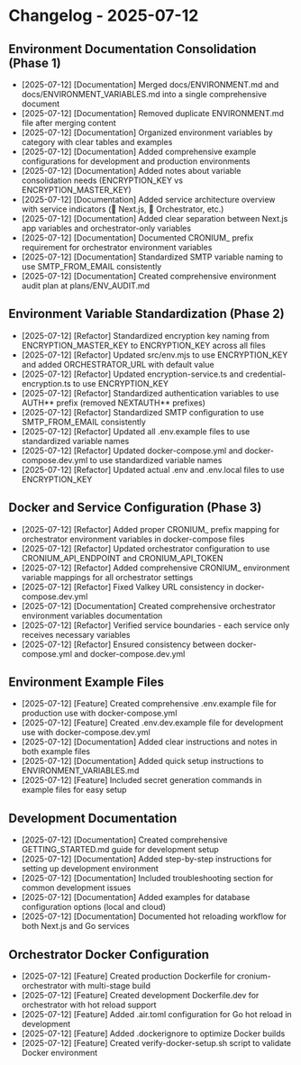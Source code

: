 # Changelog - 2025-07-12

## Environment Documentation Consolidation (Phase 1)

- [2025-07-12] [Documentation] Merged docs/ENVIRONMENT.md and docs/ENVIRONMENT_VARIABLES.md into a single comprehensive document
- [2025-07-12] [Documentation] Removed duplicate ENVIRONMENT.md file after merging content
- [2025-07-12] [Documentation] Organized environment variables by category with clear tables and examples
- [2025-07-12] [Documentation] Added comprehensive example configurations for development and production environments
- [2025-07-12] [Documentation] Added notes about variable consolidation needs (ENCRYPTION_KEY vs ENCRYPTION_MASTER_KEY)
- [2025-07-12] [Documentation] Added service architecture overview with service indicators (📱 Next.js, 🎯 Orchestrator, etc.)
- [2025-07-12] [Documentation] Added clear separation between Next.js app variables and orchestrator-only variables
- [2025-07-12] [Documentation] Documented CRONIUM\_ prefix requirement for orchestrator environment variables
- [2025-07-12] [Documentation] Standardized SMTP variable naming to use SMTP_FROM_EMAIL consistently
- [2025-07-12] [Documentation] Created comprehensive environment audit plan at plans/ENV_AUDIT.md

## Environment Variable Standardization (Phase 2)

- [2025-07-12] [Refactor] Standardized encryption key naming from ENCRYPTION_MASTER_KEY to ENCRYPTION_KEY across all files
- [2025-07-12] [Refactor] Updated src/env.mjs to use ENCRYPTION_KEY and added ORCHESTRATOR_URL with default value
- [2025-07-12] [Refactor] Updated encryption-service.ts and credential-encryption.ts to use ENCRYPTION_KEY
- [2025-07-12] [Refactor] Standardized authentication variables to use AUTH*\* prefix (removed NEXTAUTH*\* prefixes)
- [2025-07-12] [Refactor] Standardized SMTP configuration to use SMTP_FROM_EMAIL consistently
- [2025-07-12] [Refactor] Updated all .env.example files to use standardized variable names
- [2025-07-12] [Refactor] Updated docker-compose.yml and docker-compose.dev.yml to use standardized variable names
- [2025-07-12] [Refactor] Updated actual .env and .env.local files to use ENCRYPTION_KEY

## Docker and Service Configuration (Phase 3)

- [2025-07-12] [Refactor] Added proper CRONIUM\_ prefix mapping for orchestrator environment variables in docker-compose files
- [2025-07-12] [Refactor] Updated orchestrator configuration to use CRONIUM_API_ENDPOINT and CRONIUM_API_TOKEN
- [2025-07-12] [Refactor] Added comprehensive CRONIUM\_ environment variable mappings for all orchestrator settings
- [2025-07-12] [Refactor] Fixed Valkey URL consistency in docker-compose.dev.yml
- [2025-07-12] [Documentation] Created comprehensive orchestrator environment variables documentation
- [2025-07-12] [Refactor] Verified service boundaries - each service only receives necessary variables
- [2025-07-12] [Refactor] Ensured consistency between docker-compose.yml and docker-compose.dev.yml

## Environment Example Files

- [2025-07-12] [Feature] Created comprehensive .env.example file for production use with docker-compose.yml
- [2025-07-12] [Feature] Created .env.dev.example file for development use with docker-compose.dev.yml
- [2025-07-12] [Documentation] Added clear instructions and notes in both example files
- [2025-07-12] [Documentation] Added quick setup instructions to ENVIRONMENT_VARIABLES.md
- [2025-07-12] [Feature] Included secret generation commands in example files for easy setup

## Development Documentation

- [2025-07-12] [Documentation] Created comprehensive GETTING_STARTED.md guide for development setup
- [2025-07-12] [Documentation] Added step-by-step instructions for setting up development environment
- [2025-07-12] [Documentation] Included troubleshooting section for common development issues
- [2025-07-12] [Documentation] Added examples for database configuration options (local and cloud)
- [2025-07-12] [Documentation] Documented hot reloading workflow for both Next.js and Go services

## Orchestrator Docker Configuration

- [2025-07-12] [Feature] Created production Dockerfile for cronium-orchestrator with multi-stage build
- [2025-07-12] [Feature] Created development Dockerfile.dev for orchestrator with hot reload support
- [2025-07-12] [Feature] Added .air.toml configuration for Go hot reload in development
- [2025-07-12] [Feature] Added .dockerignore to optimize Docker builds
- [2025-07-12] [Feature] Created verify-docker-setup.sh script to validate Docker environment
